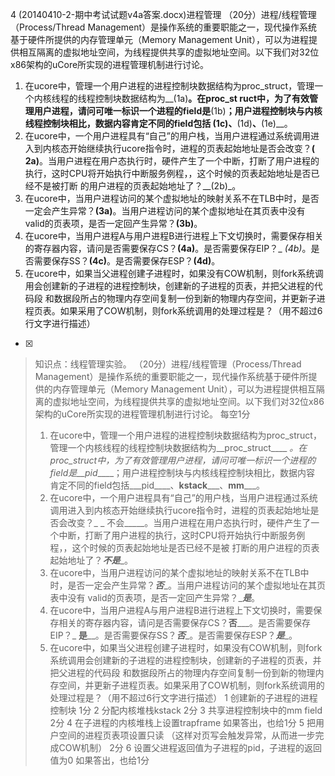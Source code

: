 4
(20140410-2-期中考试试题v4a答案.docx)进程管理
（20分）进程/线程管理（Process/Thread
Management）是操作系统的重要职能之一，现代操作系统基于硬件所提供的内存管理单元（Memory Management
Unit），可以为进程提供相互隔离的虚拟地址空间，为线程提供共享的虚拟地址空间。以下我们对32位x86架构的uCore所实现的进程管理机制进行讨论。
1) 在ucore中，管理一个用户进程的进程控制块数据结构为proc_struct，管理一个内核线程的线程控制块数据结构为__(1a)__。在proc_st
ruct中，为了有效管理用户进程，请问可唯一标识一个进程的field是__(1b)__；用户进程控制块与内核线程控制块相比，数据内容肯定不同的field包括
__(1c)__、__(1d)__、__(1e)__。
2) 在ucore中，一个用户进程具有“自己”的用户栈，当用户进程通过系统调用进入到内核态开始继续执行ucore指令时，进程的页表起始地址是否会改变？__(
2a)__。当用户进程在用户态执行时，硬件产生了一个中断，打断了用户进程的执行，这时CPU将开始执行中断服务例程，，这个时候的页表起始地址是否已经不是被打断
的用户进程的页表起始地址了？__(2b)_。
3) 在ucore中，当用户进程访问的某个虚拟地址的映射关系不在TLB中时，是否一定会产生异常？__(3a)__。当用户进程访问的某个虚拟地址在其页表中没有
valid的页表项，是否一定回产生异常？__(3b)__。
4) 在ucore中，当用户进程A与用户进程B进行进程上下文切换时，需要保存相关的寄存器内容，请问是否需要保存CS？__(4a)__。是否需要保存EIP？_
_(4b)_。是否需要保存SS？__(4c)__。是否需要保存ESP？__(4d)__。
5) 在ucore中，如果当父进程创建子进程时，如果没有COW机制，则fork系统调用会创建新的子进程的进程控制块，创建新的子进程的页表，并把父进程的代码段
和数据段所占的物理内存空间复制一份到新的物理内存空间，并更新子进程页表。如果采用了COW机制，则fork系统调用的处理过程是？（用不超过6行文字进行描述）
- [x]  

> 知识点：线程管理实验。
> （20分）进程/线程管理（Process/Thread
> Management）是操作系统的重要职能之一，现代操作系统基于硬件所提供的内存管理单元（Memory Management
> Unit），可以为进程提供相互隔离的虚拟地址空间，为线程提供共享的虚拟地址空间。以下我们对32位x86架构的uCore所实现的进程管理机制进行讨论。
> 每空1分
> 1) 在ucore中，管理一个用户进程的进程控制块数据结构为proc_struct，管理一个内核线程的线程控制块数据结构为__proc_struct____
> _。在proc_struct中，为了有效管理用户进程，请问可唯一标识一个进程的field是__pid_____；用户进程控制块与内核线程控制块相比，数据内容
> 肯定不同的field包括___pid____、__kstack_____、__mm_____。
> 2) 在ucore中，一个用户进程具有“自己”的用户栈，当用户进程通过系统调用进入到内核态开始继续执行ucore指令时，进程的页表起始地址是否会改变？_ _
> 不会_____。当用户进程在用户态执行时，硬件产生了一个中断，打断了用户进程的执行，这时CPU将开始执行中断服务例程，，这个时候的页表起始地址是否已经不是被
> 打断的用户进程的页表起始地址了？___不是____。
> 3) 在ucore中，当用户进程访问的某个虚拟地址的映射关系不在TLB中时，是否一定会产生异常？___否____。当用户进程访问的某个虚拟地址在其页表中没有
> valid的页表项，是否一定回产生异常？____是___。
> 4) 在ucore中，当用户进程A与用户进程B进行进程上下文切换时，需要保存相关的寄存器内容，请问是否需要保存CS？__否_____。是否需要保存EIP？_
> __是____。是否需要保存SS？___否____。是否需要保存ESP？___是____。
> 5) 在ucore中，如果当父进程创建子进程时，如果没有COW机制，则fork系统调用会创建新的子进程的进程控制块，创建新的子进程的页表，并把父进程的代码段
> 和数据段所占的物理内存空间复制一份到新的物理内存空间，并更新子进程页表。如果采用了COW机制，则fork系统调用的处理过程是？（用不超过6行文字进行描述）
> 1 创建新的子进程的进程控制块 1分
> 2 分配内核堆栈kstack 2分
> 3 共享进程控制块中的mm field 2分
> 4 在子进程的内核堆栈上设置trapframe 如果答出，也给1分
> 5 把用户空间的进程页表项设置只读 （这样对页写会触发异常，从而进一步完成COW机制） 2分
> 6 设置父进程返回值为子进程的pid，子进程的返回值为0 如果答出，也给1分  
